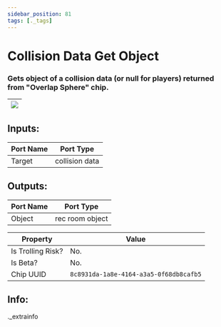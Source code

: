 ```yaml
---
sidebar_position: 81
tags: [._tags]
---
```


# Collision Data Get Object


### Gets object of a collision data (or null for players) returned from "Overlap Sphere" chip.

| ![](https://images-ext-2.discordapp.net/external/MPmIaQzlEPmgGWlgi-WxBBXt0Bjv_zWPkg1y1f_sy3s/https/www.recroomcircuits.com/image/circuit/absolute-value?width=206&height=108) |
|-----|

## Inputs:
| Port Name | Port Type |
|-----------|-----------|
| Target | collision data |

## Outputs:
| Port Name | Port Type |
|-----------|-----------|
| Object | rec room object | 

| Property  | Value |
|-------------------|-----------|
| Is Trolling Risk? | No. |
| Is Beta? | No. |
| Chip UUID | `8c8931da-1a8e-4164-a3a5-0f68db8cafb5` |

## Info:
._extrainfo
